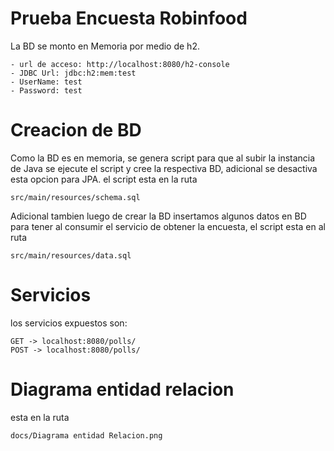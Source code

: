 # Prueba Encuesta Robinfood

La BD se monto en Memoria por medio de h2.

```
- url de acceso: http://localhost:8080/h2-console
- JDBC Url: jdbc:h2:mem:test
- UserName: test
- Password: test
```

# Creacion de BD
Como la BD es en memoria, se genera script para que al subir la instancia de Java se ejecute el script y cree la respectiva BD, adicional se desactiva esta opcion para JPA.
el script esta en la ruta

```
src/main/resources/schema.sql
```
Adicional tambien luego de crear la BD insertamos algunos datos en BD para tener al consumir el servicio de obtener la encuesta, el script esta en al ruta

```
src/main/resources/data.sql
```

# Servicios
los servicios expuestos son:

```
GET -> localhost:8080/polls/
POST -> localhost:8080/polls/
```

# Diagrama entidad relacion
esta en la ruta 

```
docs/Diagrama entidad Relacion.png
```